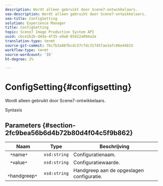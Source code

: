 ```yaml
---
description: Wordt alleen gebruikt door Scene7-ontwikkelaars.
seo-description: Wordt alleen gebruikt door Scene7-ontwikkelaars.
seo-title: ConfigSetting
solution: Experience Manager
title: ConfigSetting
topic: Scene7 Image Production System API
uuid: cbce1b2b-d4da-4f35-a9a8-85422a094a2e
translation-type: tm+mt
source-git-commit: 7bc7b3a86fbcdc57cfdc31745fae3afc06e44b15
workflow-type: tm+mt
source-wordcount: '35'
ht-degree: 2%

---
```



# ConfigSetting{#configsetting}

Wordt alleen gebruikt door Scene7-ontwikkelaars.

Syntaxis

## Parameters {#section-2fc9bea56b6d4b72b80d4f04c5f9b862}

| Naam | Type | Beschrijving |
|---|---|---|
| ` *`name`*` | `xsd:string` | Configuratienaam. |
| ` *`value`*` | `xsd:string` | Configuratiewaarde. |
| ` *`handgreep`*` | `xsd:string` | Handgreep aan de opgeslagen configuratie. |

